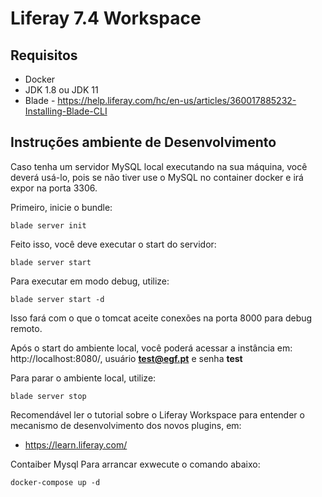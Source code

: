 # Liferay 7.4 Workspace


## Requisitos

*  Docker
*  JDK 1.8 ou JDK 11
*  Blade - https://help.liferay.com/hc/en-us/articles/360017885232-Installing-Blade-CLI

## Instruções ambiente de Desenvolvimento

Caso tenha um servidor MySQL local executando na sua máquina, você deverá usá-lo, pois se não tiver use o MySQL no container docker e irá expor na porta 3306.

Primeiro, inicie o bundle:

```
blade server init
```

Feito isso, você deve executar o start do servidor:

```
blade server start
```

Para executar em modo debug, utilize:

```
blade server start -d
```

Isso fará com o que o tomcat aceite conexões na porta 8000 para debug remoto.

Após o start do ambiente local, você poderá acessar a instância em: http://localhost:8080/, usuário **test@egf.pt** e senha **test**

Para parar o ambiente local, utilize:

```
blade server stop
```

Recomendável ler o tutorial sobre o Liferay Workspace para entender o mecanismo de desenvolvimento dos novos plugins, em: 

* https://learn.liferay.com/

Contaiber Mysql
Para arrancar exwecute o comando abaixo:

```
docker-compose up -d

```


